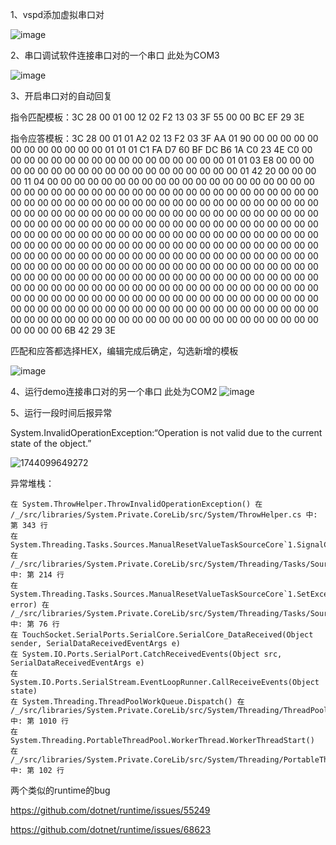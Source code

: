 1、vspd添加虚拟串口对

![image](https://github.com/user-attachments/assets/62f757a8-8f6e-488e-9c56-bef6ceb05050)

2、串口调试软件连接串口对的一个串口 此处为COM3

![image](https://github.com/user-attachments/assets/ae72a679-d6b5-4eeb-afcb-b680ec19e96a)

3、开启串口对的自动回复

指令匹配模板：3C 28 00 01 00 12 02 F2 13 03 3F 55 00 00 BC EF 29 3E 

指令应答模板：3C 28 00 01 01 A2 02 13 F2 03 3F AA 01 90 00 00 00 00 00 00 00 00 00 00 00 00 01 01 01 C1 FA D7 60 BF DC B6 1A C0 23 4E C0 00 00 00 00 00 00 00 00 00 00 00 00 00 00 00 00 00 01 01 03 E8 00 00 00 00 00 00 00 00 00 00 00 00 00 00 00 00 00 00 00 00 01 42 20 00 00 00 00 11 04 00 00 00 00 00 00 00 00 00 00 00 00 00 00 00 00 00 00 00 00 00 00 00 00 00 00 00 00 00 00 00 00 00 00 00 00 00 00 00 00 00 00 00 00 00 00 00 00 00 00 00 00 00 00 00 00 00 00 00 00 00 00 00 00 00 00 00 00 00 00 00 00 00 00 00 00 00 00 00 00 00 00 00 00 00 00 00 00 00 00 00 00 00 00 00 00 00 00 00 00 00 00 00 00 00 00 00 00 00 00 00 00 00 00 00 00 00 00 00 00 00 00 00 00 00 00 00 00 00 00 00 00 00 00 00 00 00 00 00 00 00 00 00 00 00 00 00 00 00 00 00 00 00 00 00 00 00 00 00 00 00 00 00 00 00 00 00 00 00 00 00 00 00 00 00 00 00 00 00 00 00 00 00 00 00 00 00 00 00 00 00 00 00 00 00 00 00 00 00 00 00 00 00 00 00 00 00 00 00 00 00 00 00 00 00 00 00 00 00 00 00 00 00 00 00 00 00 00 00 00 00 00 00 00 00 00 00 00 00 00 00 00 00 00 00 00 00 00 00 00 00 00 00 00 00 00 00 00 00 00 00 00 00 00 00 00 00 00 00 00 00 00 00 00 00 00 00 00 00 00 00 00 00 00 00 00 00 00 00 00 00 00 00 00 00 00 00 00 00 00 00 00 00 00 00 00 00 00 00 00 00 00 00 00 00 00 00 00 00 00 00 00 00 6B 42 29 3E 

匹配和应答都选择HEX，编辑完成后确定，勾选新增的模板

![image](https://github.com/user-attachments/assets/e4f9651b-f12f-46cc-bc27-45b08555ec18)

4、运行demo连接串口对的另一个串口 此处为COM2
![image](https://github.com/user-attachments/assets/582839d5-60e7-4f81-9f7d-355231dcfdb3)

5、运行一段时间后报异常

System.InvalidOperationException:“Operation is not valid due to the current state of the object.”

![1744099649272](https://github.com/user-attachments/assets/1a76dcbf-6b8f-4613-9276-6b33b7e94800)

异常堆栈：
```
在 System.ThrowHelper.ThrowInvalidOperationException() 在 /_/src/libraries/System.Private.CoreLib/src/System/ThrowHelper.cs 中: 第 343 行
在 System.Threading.Tasks.Sources.ManualResetValueTaskSourceCore`1.SignalCompletion() 在 /_/src/libraries/System.Private.CoreLib/src/System/Threading/Tasks/Sources/ManualResetValueTaskSourceCore.cs 中: 第 214 行
在 System.Threading.Tasks.Sources.ManualResetValueTaskSourceCore`1.SetException(Exception error) 在 /_/src/libraries/System.Private.CoreLib/src/System/Threading/Tasks/Sources/ManualResetValueTaskSourceCore.cs 中: 第 76 行
在 TouchSocket.SerialPorts.SerialCore.SerialCore_DataReceived(Object sender, SerialDataReceivedEventArgs e)
在 System.IO.Ports.SerialPort.CatchReceivedEvents(Object src, SerialDataReceivedEventArgs e)
在 System.IO.Ports.SerialStream.EventLoopRunner.CallReceiveEvents(Object state)
在 System.Threading.ThreadPoolWorkQueue.Dispatch() 在 /_/src/libraries/System.Private.CoreLib/src/System/Threading/ThreadPoolWorkQueue.cs 中: 第 1010 行
在 System.Threading.PortableThreadPool.WorkerThread.WorkerThreadStart() 在 /_/src/libraries/System.Private.CoreLib/src/System/Threading/PortableThreadPool.WorkerThread.NonBrowser.cs 中: 第 102 行
```

两个类似的runtime的bug

https://github.com/dotnet/runtime/issues/55249

https://github.com/dotnet/runtime/issues/68623
